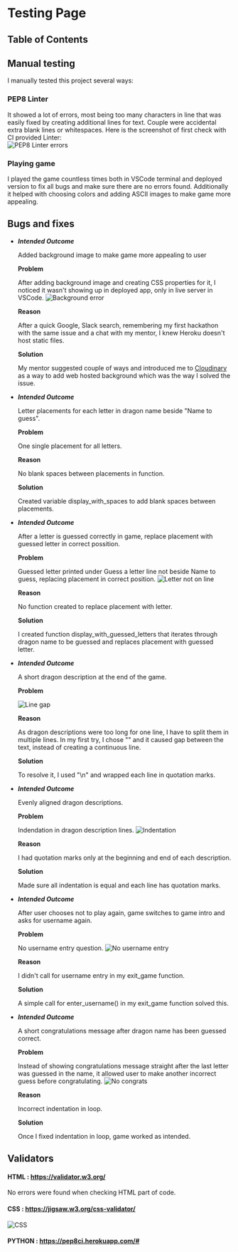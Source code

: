# Testing Page

## **Table of Contents**

## **Manual testing**
I manually tested this project several ways:
### **PEP8 Linter**
It showed a lot of errors, most being too many characters in line that was easily fixed by creating additional lines for text. Couple were accidental extra blank lines or whitespaces. Here is the screenshot of first check with CI provided Linter:<br>
![PEP8 Linter errors](docs/screenshots/linter-errors.png)

### **Playing game**
I played the game countless times both in VSCode terminal and deployed version to fix all bugs and make sure there are no errors found. Additionally it helped with choosing colors and adding ASCII images to make game more appealing.

## **Bugs and fixes**
* ***Intended Outcome***

    Added background image to make game more appealing to user

    **Problem**

    After adding background image and creating CSS properties for it, I noticed it wasn't showing up in deployed app, only in live server in VSCode. 
    ![Background error](docs/screenshots/background-error.png)

    **Reason**

    After a quick Google, Slack search, remembering my first hackathon with the same issue and a chat with my mentor, I knew Heroku doesn't host static files.

    **Solution**

    My mentor suggested couple of ways and introduced me to [Cloudinary](https://cloudinary.com/) as a way to add web hosted background which was the way I solved the issue.

* ***Intended Outcome***

    Letter placements for each letter in dragon name beside "Name to guess".

    **Problem**

    One single placement for all letters.

    **Reason**

    No blank spaces between placements in function.

    **Solution**

    Created variable display_with_spaces to add blank spaces between placements.

* ***Intended Outcome***

    After a letter is guessed correctly in game, replace placement with guessed letter in correct possition.

    **Problem**

    Guessed letter printed under Guess a letter line not beside Name to guess, replacing placement in correct position.
    ![Letter not on line](docs/screenshots/guessed-letter-not-on-line.png)

    **Reason**

    No function created to replace placement with letter.

    **Solution**

    I created function display_with_guessed_letters that iterates through dragon name to be guessed and replaces placement with guessed letter.

* ***Intended Outcome***

    A short dragon description at the end of the game.

    **Problem**

    ![Line gap](docs/screenshots/line-gap.png)

    **Reason**

    As dragon descriptions were too long for one line, I have to split them in multiple lines. In my first try, I chose "\" and it caused gap between the text, instead of creating a continuous line.

    **Solution**

    To resolve it, I used "\n" and wrapped each line in quotation marks.

* ***Intended Outcome***

    Evenly aligned dragon descriptions.

    **Problem**

    Indendation in dragon description lines.
    ![Indentation](docs/screenshots/indentation-issues.png)

    **Reason**

    I had quotation marks only at the beginning and end of each description.

    **Solution**

    Made sure all indentation is equal and each line has quotation marks.

* ***Intended Outcome***

    After user chooses not to play again, game switches to game intro and asks for username again.

    **Problem**

    No username entry question.
    ![No username entry](docs/screenshots/play-again-not-enter-username.png)

    **Reason**

    I didn't call for username entry in my exit_game function.

    **Solution**

    A simple call for enter_username() in my exit_game function solved this.

* ***Intended Outcome***

    A short congratulations message  after dragon name has been guessed correct.

    **Problem**

    Instead of showing congratulations message straight after the last letter was guessed in the name, it allowed user to make another incorrect guess before congratulating.
    ![No congrats](docs/screenshots/no-congrats-or-end-of-game.png)

    **Reason**

    Incorrect indentation in loop.

    **Solution**

    Once I fixed indentation in loop, game worked as intended.

## **Validators**

#### **HTML** : https://validator.w3.org/
No errors were found when checking HTML part of code.

#### **CSS** : https://jigsaw.w3.org/css-validator/
![CSS](../dragon-guessing-game/docs/screenshots/css-validator.png)

#### **PYTHON** : https://pep8ci.herokuapp.com/#
